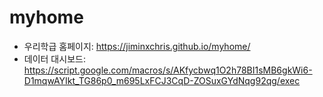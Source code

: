 # myhome

- 우리학급 홈페이지: https://jiminxchris.github.io/myhome/
- 데이터 대시보드: https://script.google.com/macros/s/AKfycbwq1O2h78BI1sMB6gkWi6-D1mqwAYIkt_TG86p0_m695LxFCJ3CqD-ZOSuxGYdNqg92qg/exec
